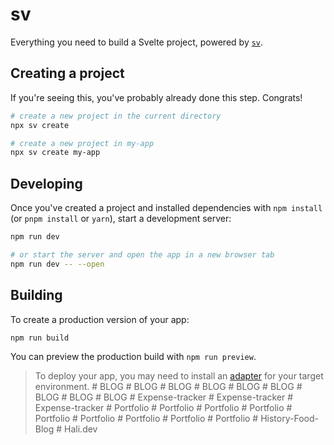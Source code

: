 # sv

Everything you need to build a Svelte project, powered by [`sv`](https://github.com/sveltejs/cli).

## Creating a project

If you're seeing this, you've probably already done this step. Congrats!

```bash
# create a new project in the current directory
npx sv create

# create a new project in my-app
npx sv create my-app
```

## Developing

Once you've created a project and installed dependencies with `npm install` (or `pnpm install` or `yarn`), start a development server:

```bash
npm run dev

# or start the server and open the app in a new browser tab
npm run dev -- --open
```

## Building

To create a production version of your app:

```bash
npm run build
```

You can preview the production build with `npm run preview`.

> To deploy your app, you may need to install an [adapter](https://svelte.dev/docs/kit/adapters) for your target environment.
#   B L O G  
 #   B L O G  
 #   B L O G  
 #   B L O G  
 #   B L O G  
 #   B L O G  
 #   B L O G  
 #   B L O G  
 #   B L O G  
 #   E x p e n s e - t r a c k e r  
 #   E x p e n s e - t r a c k e r  
 #   E x p e n s e - t r a c k e r  
 #   P o r t f o l i o  
 #   P o r t f o l i o  
 #   P o r t f o l i o  
 #   P o r t f o l i o  
 #   P o r t f o l i o  
 #   P o r t f o l i o  
 #   P o r t f o l i o  
 #   P o r t f o l i o  
 #   P o r t f o l i o  
 #   H i s t o r y - F o o d - B l o g  
 #   H a l i . d e v  
 